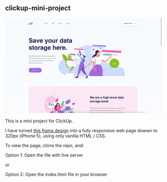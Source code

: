 ## clickup-mini-project

![ClickUp Mini Project Cover Photo](./images/cover.jpg)

This is a mini project for ClickUp.

I have turned [this figma design](https://www.figma.com/file/qNLG2DvzowucTvhyYoM6KB/HTML-and-CSS-Engineer-Mini-Project) into a fully responsive web page dowwn to 320px (iPhone 5), using only vanilla HTML / CSS.

To view the page, clone the repo, and:

Option 1: Open the file with live server

or

Option 2: Open the index.html file in your browser
